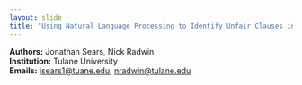 ```yaml
---
layout: slide
title: "Using Natural Language Processing to Identify Unfair Clauses in Terms and Conditions Documents"
---
```


**Authors:** Jonathan Sears, Nick Radwin  
**Institution:** Tulane University  
**Emails:** jsears1@tuane.edu, nradwin@tulane.edu

